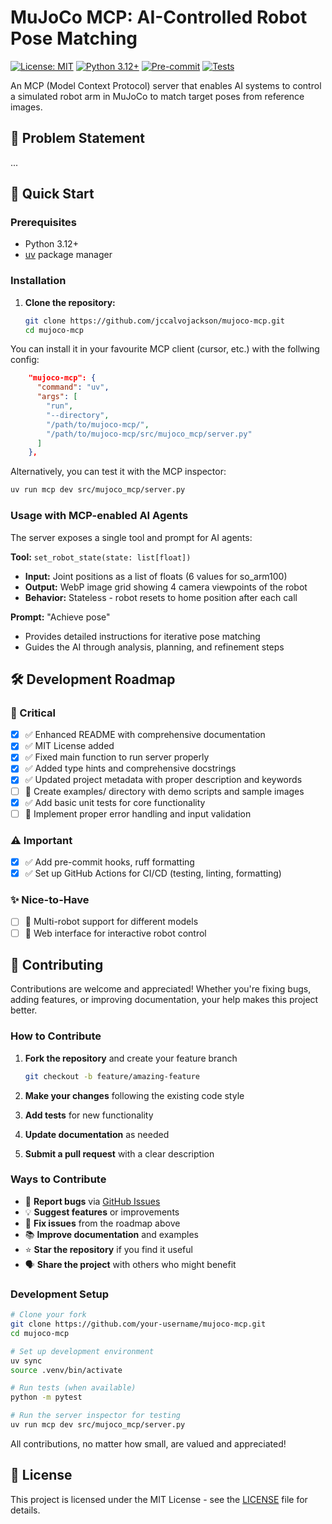 # MuJoCo MCP: AI-Controlled Robot Pose Matching

[![License: MIT](https://img.shields.io/badge/License-MIT-yellow.svg)](https://opensource.org/licenses/MIT)
[![Python 3.12+](https://img.shields.io/badge/python-3.12+-blue.svg)](https://www.python.org/downloads/)
[![Pre-commit](https://github.com/jccalvojackson/mujoco-mcp/actions/workflows/pre-commit.yml/badge.svg)](https://github.com/jccalvojackson/mujoco-mcp/actions/workflows/pre-commit.yml)
[![Tests](https://github.com/jccalvojackson/mujoco-mcp/actions/workflows/tests.yml/badge.svg)](https://github.com/jccalvojackson/mujoco-mcp/actions/workflows/tests.yml)

An MCP (Model Context Protocol) server that enables AI systems to control a simulated robot arm in MuJoCo to match target poses from reference images.

## 🎯 Problem Statement

...

## 🚀 Quick Start

### Prerequisites
- Python 3.12+
- [uv](https://docs.astral.sh/uv/) package manager

### Installation

1. **Clone the repository:**
   ```bash
   git clone https://github.com/jccalvojackson/mujoco-mcp.git
   cd mujoco-mcp
   ```

You can install it in your favourite MCP client (cursor, etc.) with the follwing config:

```json
    "mujoco-mcp": {
      "command": "uv",
      "args": [
        "run",
        "--directory",
        "/path/to/mujoco-mcp/",
        "/path/to/mujoco-mcp/src/mujoco_mcp/server.py"
      ]
    },
```

Alternatively, you can test it with the MCP inspector:

```bash
uv run mcp dev src/mujoco_mcp/server.py
```

### Usage with MCP-enabled AI Agents

The server exposes a single tool and prompt for AI agents:

**Tool:** `set_robot_state(state: list[float])`
- **Input:** Joint positions as a list of floats (6 values for so_arm100)
- **Output:** WebP image grid showing 4 camera viewpoints of the robot
- **Behavior:** Stateless - robot resets to home position after each call

**Prompt:** "Achieve pose"
- Provides detailed instructions for iterative pose matching
- Guides the AI through analysis, planning, and refinement steps

## 🛠️ Development Roadmap

### 🚨 Critical
- [x] ✅ Enhanced README with comprehensive documentation
- [x] ✅ MIT License added
- [x] ✅ Fixed main function to run server properly
- [x] ✅ Added type hints and comprehensive docstrings
- [x] ✅ Updated project metadata with proper description and keywords
- [ ] 🔄 Create examples/ directory with demo scripts and sample images
- [x] ✅ Add basic unit tests for core functionality
- [ ] 🔄 Implement proper error handling and input validation

### ⚠️ Important
- [x] ✅ Add pre-commit hooks, ruff formatting
- [x] ✅ Set up GitHub Actions for CI/CD (testing, linting, formatting)

### ✨ Nice-to-Have
- [ ] 🔄 Multi-robot support for different models
- [ ] 🔄 Web interface for interactive robot control

## 🤝 Contributing

Contributions are welcome and appreciated! Whether you're fixing bugs, adding features, or improving documentation, your help makes this project better.

### How to Contribute

1. **Fork the repository** and create your feature branch
   ```bash
   git checkout -b feature/amazing-feature
   ```

2. **Make your changes** following the existing code style
3. **Add tests** for new functionality
4. **Update documentation** as needed
5. **Submit a pull request** with a clear description

### Ways to Contribute

- 🐛 **Report bugs** via [GitHub Issues](https://github.com/jccalvojackson/mujoco-mcp/issues)
- 💡 **Suggest features** or improvements
- 🔧 **Fix issues** from the roadmap above
- 📚 **Improve documentation** and examples
- ⭐ **Star the repository** if you find it useful
- 🗣️ **Share the project** with others who might benefit

### Development Setup

```bash
# Clone your fork
git clone https://github.com/your-username/mujoco-mcp.git
cd mujoco-mcp

# Set up development environment
uv sync
source .venv/bin/activate

# Run tests (when available)
python -m pytest

# Run the server inspector for testing
uv run mcp dev src/mujoco_mcp/server.py
```

All contributions, no matter how small, are valued and appreciated!

## 📄 License

This project is licensed under the MIT License - see the [LICENSE](LICENSE) file for details.
